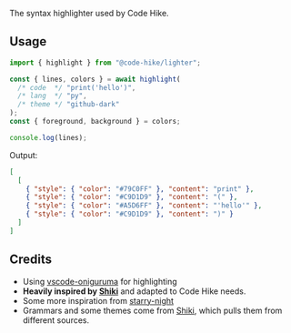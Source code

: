 The syntax highlighter used by Code Hike.

## Usage

```js
import { highlight } from "@code-hike/lighter";

const { lines, colors } = await highlight(
  /* code  */ "print('hello')",
  /* lang  */ "py",
  /* theme */ "github-dark"
);
const { foreground, background } = colors;

console.log(lines);
```

Output:

```json
[
  [
    { "style": { "color": "#79C0FF" }, "content": "print" },
    { "style": { "color": "#C9D1D9" }, "content": "(" },
    { "style": { "color": "#A5D6FF" }, "content": "'hello'" },
    { "style": { "color": "#C9D1D9" }, "content": ")" }
  ]
]
```

## Credits

- Using [vscode-oniguruma](https://github.com/microsoft/vscode-oniguruma) for highlighting
- **Heavily inspired by [Shiki](https://github.com/shikijs/shiki)** and adapted to Code Hike needs.
- Some more inspiration from [starry-night](https://github.com/wooorm/starry-night)
- Grammars and some themes come from [Shiki](https://github.com/shikijs/shiki), which pulls them from different sources.

```

```

